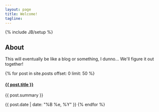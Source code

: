 ```yaml
---
layout: page
title: Welcome!
tagline: 
---
```

{% include JB/setup %}

## About

This will eventually be like a blog or something, I dunno... We'll figure it out together!

{% for post in site.posts offset: 0 limit: 50 %}
<h4><a href="{{ post.url }}">{{ post.title }}</a></h4>
        <p>
          {{ post.summary }}
        </p>
<p>
          <i class="icon-calendar"></i> {{ post.date | date: "%B %e, %Y" }}
{% endfor %}
